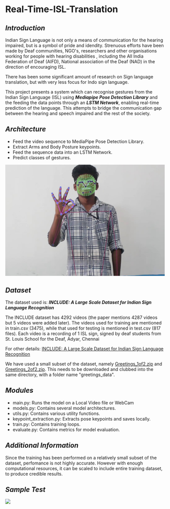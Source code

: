 # Real-Time-ISL-Translation

## ***Introduction***

Indian Sign Language is not only a means of communication for the hearing impaired, but is a symbol of pride and idendity.
Strenuous efforts have been made by Deaf communities, NGO's, researchers and other organisations working for people with hearing disabilities , including the All India Federation of Deaf (AIFD), National association of the Deaf (NAD) in the direction of encouraging ISL.

There has been some significant amount of research on Sign language translation, but with very less focus for Indo sign language.

This project presents a system which can recognise gestures from the Indian Sign Language (ISL) using ***Mediapipe Pose Detection Library*** and the feeding the data points through an ***LSTM Network***, enabling real-time prediction of the language. This attempts to bridge the communication gap between the hearing and speech impaired and the rest of the society.

## ***Architecture***

<ul>
  <li>Feed the video sequence to MediaPipe Pose Detection Library.</li>
  <li>Extract Arms and Body Posture keypoints.</li>
  <li>Feed the sequence data into an LSTM Network.</li>
  <li>Predict classes of gestures.</li>
</ul>

![](misc/pose_viz.jpg)

## ***Dataset***

The dataset used is: ***INCLUDE: A Large Scale Dataset for Indian Sign Language Recognition***

The INCLUDE dataset has 4292 videos (the paper mentions 4287 videos but 5 videos were added later). The videos used for training are mentioned in train.csv (3475), while that used for testing is mentioned in test.csv (817 files). Each video is a recording of 1 ISL sign, signed by deaf students from St. Louis School for the Deaf, Adyar, Chennai

For other details: [INCLUDE: A Large Scale Dataset for Indian Sign Language Recognition](https://zenodo.org/record/4010759)

We have used a small subset of the dataset, namely [Greetings_1of2.zip](https://zenodo.org/record/4010759/files/Greetings_1of2.zip?download=1) and	[Greetings_2of2.zip](https://zenodo.org/record/4010759/files/Greetings_2of2.zip?download=1). This needs to be downloaded and clubbed into the same directory, with a folder name "greetings_data".

## ***Modules***

<ul>
  <li>main.py: Runs the model on a Local Video file or WebCam</li>
  <li>models.py: Contains several model architectures.</li>
  <li>utils.py: Contains various utility functions.</li>
  <li>keypoint_extraction.py: Extracts pose keypoints and saves locally.</li>
  <li>train.py: Contains training loops.</li>
  <li>evaluate.py: Contains metrics for model evaluation.</li>
</ul>

## ***Additional Information***

Since the training has been performed on a relatively small subset of the dataset, perfomance is not highly accurate. However with enough computational resources, it can be scaled to include entire training dataset, to produce credible results.

## ***Sample Test***
![](misc/sample.gif)




